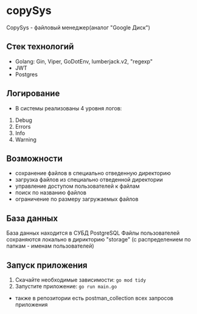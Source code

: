 # copySys

CopySys - файловый менеджер(аналог "Google Диск")

## Стек технологий
- Golang: Gin, Viper, GoDotEnv, lumberjack.v2, "regexp"
- JWT
- Postgres

## Логирование
* В системы реализованы 4 уровня логов:
1. Debug
2. Errors
3. Info
4. Warning

## Возможности
- сохранение файлов в специально отведенную директорию
- загрузка файлов из специально отведенной директории
- управление доступом пользователей к файлам
- поиск по названию файлов
- ограничение по размеру загружаемых файлов

[//]: # (- фильтр по типу фйлов)
[//]: # (- предоставление статистических данных о хранимых файлах &#40;тип хранимых файлов в % от хранилища&#41;)
[//]: # (- ограничение по размеру отведенного хранилища)

## База данных
База данных находится в СУБД PostgreSQL
Файлы пользователей сохраняются локально в дирикторию "storage" 
(с распределением по папкам - именам пользователей)


## Запуск приложения
1. Скачайте необходимые зависимости: `go mod tidy`
2. Запустите приложение: `go run main.go`
* также в репозитории есть postman_collection всех запросов приложения 
